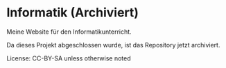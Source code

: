 # Informatik (Archiviert)
Meine Website für den Informatikunterricht.

Da dieses Projekt abgeschlossen wurde, ist das Repository jetzt archiviert.

License: CC-BY-SA unless otherwise noted
